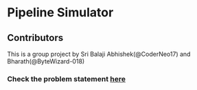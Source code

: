 # Pipeline Simulator

## Contributors
This is a group project by Sri Balaji Abhishek(@CoderNeo17) and Bharath(@ByteWizard-018) 

### Check the problem statement   [here](Problem_Statement.pdf)
